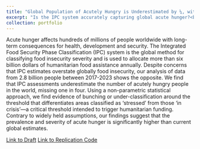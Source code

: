 ```yaml
---
title: "Global Population of Acutely Hungry is Underestimated by ¼, with E. Lentz, H. Michelson, and K. Baylis (In Review)"
excerpt: "Is the IPC system accurately capturing global acute hunger?<br/><img src='../images/bunching_paper.png'>"
collection: portfolio
---
```

Acute hunger affects hundreds of millions of people worldwide with long-term consequences for health, development and security. The Integrated Food Security Phase Classification (IPC) system is the global method for classifying food insecurity severity and is used to allocate more than six billion dollars of humanitarian food assistance annually. Despite concerns that IPC estimates overstate globally food insecurity, our analysis of data from 2.8 billion people between 2017-2023 shows the opposite. We find that IPC assessments underestimate the number of acutely hungry people in the world, missing one in four. Using a non-parametric statistical approach, we find evidence of bunching or under-classification around the threshold that differentiates areas classified as ‘stressed’ from those ‘in crisis’—a critical threshold intended to trigger humanitarian funding. Contrary to widely held assumptions, our findings suggest that the prevalence and severity of acute hunger is significantly higher than current global estimates.

[Link to Draft](https://uofi.box.com/s/v2tylljea7plookmep4im18tm4c77clh)
[Link to Replication Code](https://github.com/mnmx0101/IPC_Paper)
